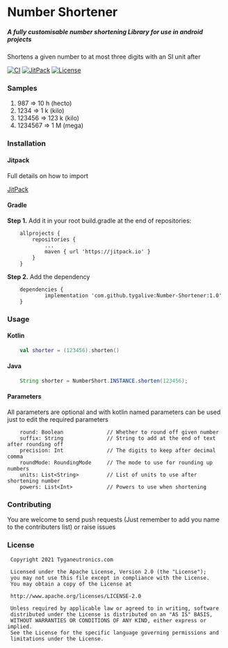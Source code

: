 # Number Shortener

##### A fully customisable number shortening Library for use in android projects

Shortens a given number to at most three digits with an SI unit after

[![CI](https://github.com/tygalive/Number-Shortener/workflows/CI/badge.svg?branch=master)](https://github.com/tygalive/Number-Shortener/actions)
[![JitPack](https://jitpack.io/v/kizitonwose/CalendarView.svg)](https://jitpack.io/#tygalive/Number-Shortener)
[![License](https://img.shields.io/badge/License-Apache%202.0-blue.svg)](https://github.com/tygalive/Number-Shortener/blob/master/LICENSE.md)

### Samples

1. 987 => 10 h (hecto)
2. 1234 => 1 k (kilo)
3. 123456 => 123 k (kilo)
4. 1234567 => 1 M (mega)

### Installation

#### Jitpack

Full details on how to import

[JitPack](https://jitpack.io/#tygalive/Number-Shortener/1.0)

#### Gradle

**Step 1.**
Add it in your root build.gradle at the end of repositories:

```
    allprojects {
		repositories {
			...
			maven { url 'https://jitpack.io' }
		}
	}
```

**Step 2.**
Add the dependency

```
    dependencies {
	        implementation 'com.github.tygalive:Number-Shortener:1.0'
	}
```

### Usage

#### Kotlin

```kotlin
    val shorter = (123456).shorten()
```

#### Java

```java
    String shorter = NumberShort.INSTANCE.shorten(123456);
```

#### Parameters

All parameters are optional and with kotlin named parameters can be used just to edit the required parameters

```
    round: Boolean              // Whether to round off given number
    suffix: String              // String to add at the end of text after rounding off
    precision: Int              // The digits to keep after decimal comma
    roundMode: RoundingMode     // The mode to use for rounding up numbers
    units: List<String>         // List of units to use after shortening number
    powers: List<Int>           // Powers to use when shortening
```

### Contributing

You are welcome to send push requests (Just remember to add you name to the contributers list) or raise issues

### License

```
 Copyright 2021 Tyganeutronics.com

 Licensed under the Apache License, Version 2.0 (the "License");
 you may not use this file except in compliance with the License.
 You may obtain a copy of the License at

 http://www.apache.org/licenses/LICENSE-2.0

 Unless required by applicable law or agreed to in writing, software
 distributed under the License is distributed on an "AS IS" BASIS,
 WITHOUT WARRANTIES OR CONDITIONS OF ANY KIND, either express or implied.
 See the License for the specific language governing permissions and
 limitations under the License.
```
